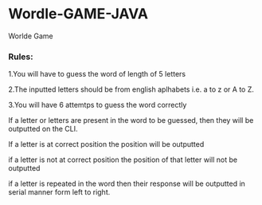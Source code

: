 # Wordle-GAME-JAVA
Worlde Game 
<h3>Rules:</h3>
<p>1.You will have to guess the word of length of 5 letters</p>
<p>2.The inputted letters should be from english aplhabets i.e. a to z or A to Z.</p>
<p>3.You will have 6 attemtps to guess the word correctly</p>
<p>If a letter or letters are present in the word to be guessed, then they will be outputted on the CLI.</p>
<p>If a letter is at correct position the position will be outputted</p>
<p>if a letter is not at correct position the position of that letter will not be outputted</p>
<p>if a letter is repeated in the word then their response will be outputted in serial manner form left to right.</p>
